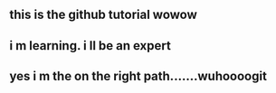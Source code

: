 ## this is the github tutorial wowow
## i m learning. i ll be an expert
## yes i m the on the right path.......wuhoooogit